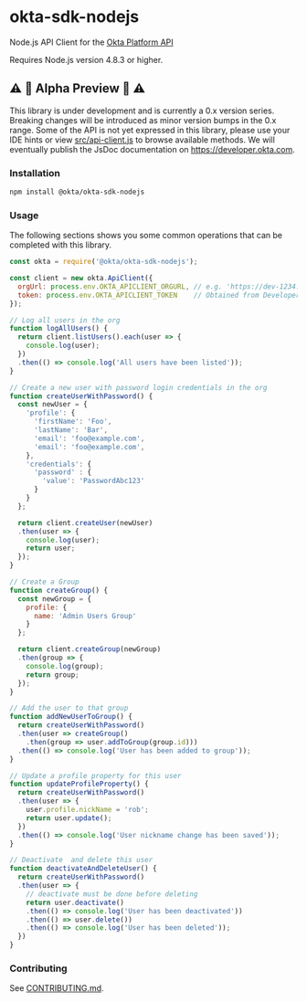 # okta-sdk-nodejs

Node.js API Client for the [Okta Platform API][Okta Platform API]

Requires Node.js version 4.8.3 or higher.

## :warning: :construction: Alpha Preview :construction: :warning:

This library is under development and is currently a 0.x version series.  Breaking changes will be introduced as minor version bumps in the 0.x range.  Some of the API is not yet expressed in this library, please use your IDE hints or view [src/api-client.js](src/api-client.js) to browse available methods.  We will eventually publish the JsDoc documentation on https://developer.okta.com.

### Installation

```sh
npm install @okta/okta-sdk-nodejs
```

### Usage

The following sections shows you some common operations that can be completed with this library.

```javascript
const okta = require('@okta/okta-sdk-nodejs');

const client = new okta.ApiClient({
  orgUrl: process.env.OKTA_APICLIENT_ORGURL, // e.g. 'https://dev-1234.oktapreview.com/'
  token: process.env.OKTA_APICLIENT_TOKEN    // Obtained from Developer Dashboard, API section
});

// Log all users in the org
function logAllUsers() {
  return client.listUsers().each(user => {
    console.log(user);
  })
  .then(() => console.log('All users have been listed'));
}

// Create a new user with password login credentials in the org
function createUserWithPassword() {
  const newUser = {
    'profile': {
      'firstName': 'Foo',
      'lastName': 'Bar',
      'email': 'foo@example.com',
      'email': 'foo@example.com',
    },
    'credentials': {
      'password' : {
        'value': 'PasswordAbc123'
      }
    }
  };

  return client.createUser(newUser)
  .then(user => {
    console.log(user);
    return user;
  });
}

// Create a Group
function createGroup() {
  const newGroup = {
    profile: {
      name: 'Admin Users Group'
    }
  };

  return client.createGroup(newGroup)
  .then(group => {
    console.log(group);
    return group;
  });
}

// Add the user to that group
function addNewUserToGroup() {
  return createUserWithPassword()
  .then(user => createGroup()
    .then(group => user.addToGroup(group.id)))
  .then(() => console.log('User has been added to group'));
}

// Update a profile property for this user
function updateProfileProperty() {
  return createUserWithPassword()
  .then(user => {
    user.profile.nickName = 'rob';
    return user.update();
  })
  .then(() => console.log('User nickname change has been saved'));
}

// Deactivate  and delete this user 
function deactivateAndDeleteUser() {
  return createUserWithPassword()
  .then(user => {
    // deactivate must be done before deleting
    return user.deactivate()
    .then(() => console.log('User has been deactivated'))
    .then(() => user.delete())
    .then(() => console.log('User has been deleted'));
  })
}

```
### Contributing

See [CONTRIBUTING.md](CONTRIBUTING.md).

[Okta Platform API]: https://developer.okta.com/docs/api/getting_started/api_test_client.html
